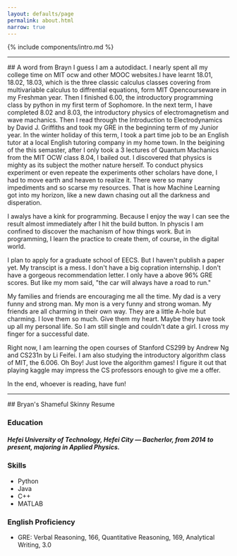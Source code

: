 ```yaml
---
layout: defaults/page
permalink: about.html
narrow: true
---
```


{% include components/intro.md %}

<hr />
## A word from Brayn
I guess I am a autodidact. I nearly spent all my college time on MIT ocw and other MOOC websites.I have learnt 18.01, 18.02, 18.03, which is the three classic calculus classes covering from multivariable calculus to diffrential equations, form MIT Opencourseware in my Freshman year. Then I finished 6.00, the introductory programming class by python in my first term of Sophomore. In the next term, I have completed 8.02 and 8.03, the introductory physics of electromagnetism and wave machanics. Then I read through the Introduction to Electrodynamics by David J. Griffiths and took my GRE in the beginning term of my Junior year. In the winter holiday of this term, I took a part time job to be an English tutor at a local English tutoring company in my home town. In the beigining of the this semaster, after I only took a 3 lectures of Quantum Machanics from the MIT OCW class 8.04, I bailed out. I discovered that physics is mighty as its subject the mother nature herself. To conduct physics experiment or even repeate the experiments other scholars have done, I had to move earth and heaven to realize it. There were so many impediments and so scarse my resources. That is how Machine Learning got into my horizon, like a new dawn chasing out all the darkness and disperation. 

I awalys have a kink for programming. Because I enjoy the way I can see the result almost immediately after I hit the build button. In physcis I am confined to discover the machanism of how things work. But in programming, I learn the practice to create them, of course, in the digital world. 

I plan to apply for a graduate school of EECS. But I haven't publish a paper yet. My transcipt is a mess. I don't have a big copration internship. I don't have a gorgeous recommendation letter. I only have a above 96% GRE scores. But like my mom said, "the car will always have a road to run." 

My families and friends are encouraging me all the time. My dad is a very funny and strong man. My mon is a very funny and strong woman. My friends are all charming in their own way. They are a little A-hole but charming. I love them so much. Give them my heart. Maybe they have took up all my personal life. So I am still single and couldn't date a girl. I cross my finger for a successful date.

Right now, I am learning the open courses of Stanford CS299 by Andrew Ng and CS231n by Li Feifei. I am also studying the introductory algorithm class of MIT, the 6.006. Oh Boy! Just love the algorithm games! I figure it out that playing kaggle may  impress the CS professors enough to give me a offer. 

In the end, whoever is reading, have fun!


<hr />
## Bryan's Shameful Skinny Resume

### Education
##### Hefei University of Technology, Hefei City — Bacherlor, from 2014 to present, majoring in Applied Physics. 



### Skills

* Python
* Java
* C++
* MATLAB




### English Proficiency
* GRE: Verbal Reasoning, 166, Quantitative Reasoning, 169, Analytical Writing, 3.0
